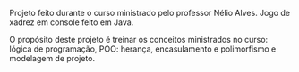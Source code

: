 Projeto feito durante o curso ministrado pelo professor Nélio Alves. Jogo de xadrez em console feito em Java. 

O propósito deste projeto é treinar os conceitos ministrados no curso: lógica de programação, POO: herança, encasulamento e polimorfismo e modelagem de projeto.
